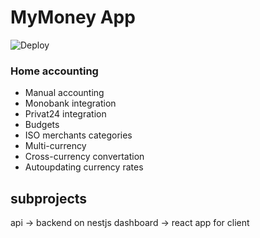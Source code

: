# MyMoney App

![Deploy](https://github.com/mrhitman/mymoney/workflows/Deploy/badge.svg)

### Home accounting 

* Manual accounting
* Monobank integration
* Privat24 integration
* Budgets
* ISO merchants categories
* Multi-currency
* Cross-currency convertation
* Autoupdating currency rates

## subprojects

api -> backend on nestjs
dashboard -> react app for client
